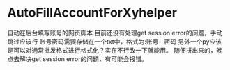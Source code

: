 # AutoFillAccountForXyhelper
自动在后台填写账号的网页脚本
目前还没有处理get session error的问题，手动跳过应该行
账号密码需要存储在一个txt中，格式为:账号--密码
另外一个py应该是可以对通常批发格式进行格式化？实在不行改一下就能用。
随便拼出来的，晚点去解决get session error的问题，有可能会报错。
